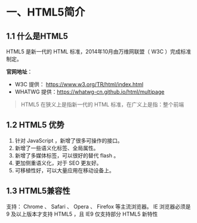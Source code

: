 # 一、HTML5简介 

## 1.1 什么是HTML5
HTML5 是新一代的 HTML 标准，2014年10月由万维网联盟（ W3C ）完成标准制定。 

**官网地址**： 
- W3C 提供： https://www.w3.org/TR/html/index.html 
- WHATWG 提供：https://whatwg-cn.github.io/html/multipage 
>HTML5 在狭义上是指新一代的 HTML 标准，在广义上是指：整个前端

## 1.2 HTML5 优势 
1. 针对 JavaScript ，新增了很多可操作的接口。 
2. 新增了一些语义化标签、全局属性。 
3. 新增了多媒体标签，可以很好的替代 flash 。 
4. 更加侧重语义化，对于 SEO 更友好。 
5. 可移植性好，可以大量应用在移动设备上。

## 1.3 HTML5兼容性
支持： Chrome 、 Safari 、 Opera 、 Firefox 等主流浏览器。 
IE 浏览器必须是 9 及以上版本才支持 HTML5 ，且 IE9 仅支持部分 HTML5 新特性
